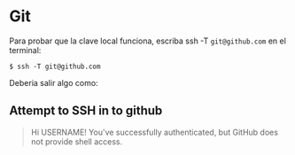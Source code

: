 # Git

Para probar que la clave local funciona, escriba ssh -T `git@github.com` en el terminal:

`$ ssh -T git@github.com`

Deberia salir algo como:

## Attempt to SSH in to github

> Hi USERNAME! You've successfully authenticated, but GitHub does not provide
> shell access.
